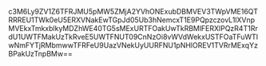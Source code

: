 c3M6Ly9ZV1Z6TFRJMU5pMW5ZMjA2YVhONExubDBMVEV3TWpVME16QTRRREU1TWk0eU5ERXVNakEwTGpJd05Ub3hNemcxT1E9PQpzczovL1lXVnpMVEkxTmkxblkyMDZhWE40TG5sMExURTFOakUwTkRBMlFERXlPQzR4T1RrdU1UWTFMakUzTkRveE5UWTFNUT09CnNzOi8vWVdWekxUSTFOaTFuWTIwNmFYTjRMbmwwTFRFeU9UazVNekUyUURFNU1pNHlOREV1TVRrMExqYzBPakUzTnpBMw==